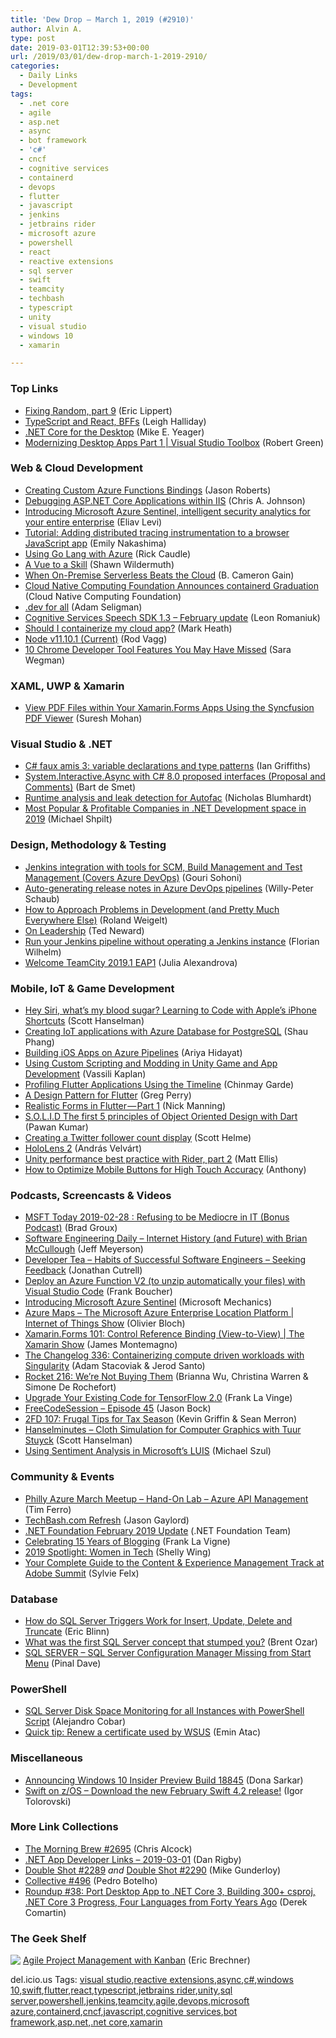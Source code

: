 ```yaml
---
title: 'Dew Drop – March 1, 2019 (#2910)'
author: Alvin A.
type: post
date: 2019-03-01T12:39:53+00:00
url: /2019/03/01/dew-drop-march-1-2019-2910/
categories:
  - Daily Links
  - Development
tags:
  - .net core
  - agile
  - asp.net
  - async
  - bot framework
  - 'c#'
  - cncf
  - cognitive services
  - containerd
  - devops
  - flutter
  - javascript
  - jenkins
  - jetbrains rider
  - microsoft azure
  - powershell
  - react
  - reactive extensions
  - sql server
  - swift
  - teamcity
  - techbash
  - typescript
  - unity
  - visual studio
  - windows 10
  - xamarin

---
```

### <a name="top"></a>Top Links

  * <a href="https://ericlippert.com/2019/02/28/fixing-random-part-9/" target="_blank" rel="noopener noreferrer">Fixing Random, part 9</a> (Eric Lippert)
  * <a href="https://www.telerik.com/blogs/typescript-and-react-bff" target="_blank" rel="noopener noreferrer">TypeScript and React, BFFs</a> (Leigh Halliday)
  * <a href="http://www.code-magazine.com/Article.aspx?quickid=1903051" target="_blank" rel="noopener noreferrer">.NET Core for the Desktop</a> (Mike E. Yeager)
  * <a href="https://channel9.msdn.com/Shows/Visual-Studio-Toolbox/Modernizing-Desktop-Apps-Part-1?WT.mc_id=DX_MVP4025064" target="_blank" rel="noopener noreferrer">Modernizing Desktop Apps Part 1 | Visual Studio Toolbox</a> (Robert Green)



### <a name="web"></a>Web & Cloud Development

  * <a href="http://dontcodetired.com/blog/post/Creating-Custom-Azure-Functions-Bindings" target="_blank" rel="noopener noreferrer">Creating Custom Azure Functions Bindings</a> (Jason Roberts)
  * <a href="https://www.codeproject.com/Articles/1273958/Debugging-ASP-NET-Core-Applications-within-IIS" target="_blank" rel="noopener noreferrer">Debugging ASP.NET Core Applications within IIS</a> (Chris A. Johnson)
  * <a href="https://azure.microsoft.com/blog/introducing-microsoft-azure-sentinel-intelligent-security-analytics-for-your-entire-enterprise/" target="_blank" rel="noopener noreferrer">Introducing Microsoft Azure Sentinel, intelligent security analytics for your entire enterprise</a> (Eliav Levi)
  * <a href="https://cloudblogs.microsoft.com/opensource/2019/02/28/tutorial-adding-distributed-tracing-instrumentation-to-browser-javascript-app/" target="_blank" rel="noopener noreferrer">Tutorial: Adding distributed tracing instrumentation to a browser JavaScript app</a> (Emily Nakashima)
  * <a href="https://devblogs.microsoft.com/premier-developer/35390-2/" target="_blank" rel="noopener noreferrer">Using Go Lang with Azure</a> (Rick Caudle)
  * <a href="http://www.code-magazine.com/Article.aspx?quickid=1903071" target="_blank" rel="noopener noreferrer">A Vue to a Skill</a> (Shawn Wildermuth)
  * <a href="https://thenewstack.io/when-on-premise-serverless-beats-the-cloud/" target="_blank" rel="noopener noreferrer">When On-Premise Serverless Beats the Cloud</a> (B. Cameron Gain)
  * <a href="https://www.cncf.io/announcement/2019/02/28/cncf-announces-containerd-graduation/" target="_blank" rel="noopener noreferrer">Cloud Native Computing Foundation Announces containerd Graduation</a> (Cloud Native Computing Foundation)
  * <a href="http://feedproxy.google.com/~r/GDBcode/~3/cV6EoYdzqYA/dev-for-all.html" target="_blank" rel="noopener noreferrer">.dev for all</a> (Adam Seligman)
  * <a href="https://azure.microsoft.com/blog/cognitive-services-speech-sdk-1-3-february-update/" target="_blank" rel="noopener noreferrer">Cognitive Services Speech SDK 1.3 – February update</a> (Leon Romaniuk)
  * <a href="https://markheath.net/post/should-i-containerize-my-cloud-app" target="_blank" rel="noopener noreferrer">Should I containerize my cloud app?</a> (Mark Heath)
  * <a href="https://nodejs.org/en/blog/release/v11.10.1" target="_blank" rel="noopener noreferrer">Node v11.10.1 (Current)</a> (Rod Vagg)
  * <a href="https://www.telerik.com/blogs/10-chrome-developer-tool-features-you-may-have-missed" target="_blank" rel="noopener noreferrer">10 Chrome Developer Tool Features You May Have Missed</a> (Sara Wegman)



### <a name="silverlight"></a>XAML, UWP & Xamarin

  * <a href="https://blog.xamarin.com/xamarin-forms-apps-syncfusion-pdf-viewer/" target="_blank" rel="noopener noreferrer">View PDF Files within Your Xamarin.Forms Apps Using the Syncfusion PDF Viewer</a> (Suresh Mohan)



### <a name="dotnet"></a>Visual Studio & .NET

  * <a href="https://blogs.endjin.com/2019/02/csharp-faux-amis-3-variable-declarations-and-type-patterns/" target="_blank" rel="noopener noreferrer">C# faux amis 3: variable declarations and type patterns</a> (Ian Griffiths)
  * <a href="https://github.com/dotnet/reactive/pull/423#issuecomment-468520597" target="_blank" rel="noopener noreferrer">System.Interactive.Async with C# 8.0 proposed interfaces (Proposal and Comments)</a> (Bart de Smet)
  * <a href="https://nblumhardt.com/2019/03/runtime-analysis-for-autofac/" target="_blank" rel="noopener noreferrer">Runtime analysis and leak detection for Autofac</a> (Nicholas Blumhardt)
  * <a href="https://michaelscodingspot.com/most-popular-companies-in-net-development-2019/" target="_blank" rel="noopener noreferrer">Most Popular & Profitable Companies in .NET Development space in 2019</a> (Michael Shpilt)



### <a name="design"></a>Design, Methodology & Testing

  * <a href="http://feedproxy.google.com/~r/netCurryRecentArticles/~3/xUxCLyPqkFA/ShowArticle.aspx" target="_blank" rel="noopener noreferrer">Jenkins integration with tools for SCM, Build Management and Test Management (Covers Azure DevOps)</a> (Gouri Sohoni)
  * <a href="https://willys-cave.ghost.io/auto-generating-release-notes-in-azure-devops-pipelines/" target="_blank" rel="noopener noreferrer">Auto-generating release notes in Azure DevOps pipelines</a> (Willy-Peter Schaub)
  * <a href="https://weblogs.asp.net/rweigelt/how-to-approach-problems-in-development-and-pretty-much-everywhere-else?WT.mc_id=DX_MVP4025064" target="_blank" rel="noopener noreferrer">How to Approach Problems in Development (and Pretty Much Everywhere Else)</a> (Roland Weigelt)
  * <a href="http://www.code-magazine.com/Article.aspx?quickid=1903091" target="_blank" rel="noopener noreferrer">On Leadership</a> (Ted Neward)
  * <a href="http://feedproxy.google.com/~r/ContinuousBlog/~3/JLBAHot2P9g/" target="_blank" rel="noopener noreferrer">Run your Jenkins pipeline without operating a Jenkins instance</a> (Florian Wilhelm)
  * <a href="https://blog.jetbrains.com/teamcity/2019/02/welcome-teamcity-2019-1-eap1/" target="_blank" rel="noopener noreferrer">Welcome TeamCity 2019.1 EAP1</a> (Julia Alexandrova)



### <a name="mobile"></a>Mobile, IoT & Game Development

  * <a href="http://feeds.hanselman.com/~/599070490/0/scotthanselman~Hey-Siri-whats-my-blood-sugar-Learning-to-Code-with-Apples-iPhone-Shortcuts.aspx" target="_blank" rel="noopener noreferrer">Hey Siri, what&#8217;s my blood sugar? Learning to Code with Apple&#8217;s iPhone Shortcuts</a> (Scott Hanselman)
  * <a href="https://azure.microsoft.com/blog/creating-iot-applications-with-azure-database-for-postgresql/" target="_blank" rel="noopener noreferrer">Creating IoT applications with Azure Database for PostgreSQL</a> (Shau Phang)
  * <a href="https://ariya.io/2019/02/building-ios-apps-on-azure-pipelines" target="_blank" rel="noopener noreferrer">Building iOS Apps on Azure Pipelines</a> (Ariya Hidayat)
  * <a href="http://www.code-magazine.com/Article.aspx?quickid=1903081" target="_blank" rel="noopener noreferrer">Using Custom Scripting and Modding in Unity Game and App Development</a> (Vassili Kaplan)
  * <a href="https://medium.com/flutter-io/profiling-flutter-applications-using-the-timeline-a1a434964af3?source=rss----4da7dfd21a33---4" target="_blank" rel="noopener noreferrer">Profiling Flutter Applications Using the Timeline</a> (Chinmay Garde)
  * <a href="https://medium.com/flutter-community/a-design-pattern-for-flutter-db6ccaea2413?source=rss----86fb29d7cc6a---4" target="_blank" rel="noopener noreferrer">A Design Pattern for Flutter</a> (Greg Perry)
  * <a href="https://medium.com/flutter-community/realistic-forms-in-flutter-part-1-327929dfd6fd?source=rss----86fb29d7cc6a---4" target="_blank" rel="noopener noreferrer">Realistic Forms in Flutter — Part 1</a> (Nick Manning)
  * <a href="https://medium.com/flutter-community/s-o-l-i-d-the-first-5-principles-of-object-oriented-design-with-dart-f31d62135b7e?source=rss----86fb29d7cc6a---4" target="_blank" rel="noopener noreferrer">S.O.L.I.D The first 5 principles of Object Oriented Design with Dart</a> (Pawan Kumar)
  * <a href="https://scotthelme.co.uk/creating-a-twitter-follower-count-display/" target="_blank" rel="noopener noreferrer">Creating a Twitter follower count display</a> (Scott Helme)
  * <a href="https://vbandi.net/2019/02/28/hololens-2/" target="_blank" rel="noopener noreferrer">HoloLens 2</a> (András Velvárt)
  * <a href="https://blog.jetbrains.com/dotnet/2019/02/28/performance-inspections-unity-code-rider/" target="_blank" rel="noopener noreferrer">Unity performance best practice with Rider, part 2</a> (Matt Ellis)
  * <a href="http://feedproxy.google.com/~r/uxmovement/~3/7SsP3SQsOfc/" target="_blank" rel="noopener noreferrer">How to Optimize Mobile Buttons for High Touch Accuracy</a> (Anthony)



### <a name="podcasts"></a>Podcasts, Screencasts & Videos

  * <a href="https://omny.fm/shows/msfttoday/msft-today-2019-02-28-refusing-to-be-mediocre-in-i" target="_blank" rel="noopener noreferrer">MSFT Today 2019-02-28 : Refusing to be Mediocre in IT (Bonus Podcast)</a> (Brad Groux)
  * <a href="https://softwareengineeringdaily.com/2019/03/01/internet-history-and-future-with-brian-mccullough/" target="_blank" rel="noopener noreferrer">Software Engineering Daily &#8211; Internet History (and Future) with Brian McCullough</a> (Jeff Meyerson)
  * <a href="http://developertea.simplecast.fm/175b9def" target="_blank" rel="noopener noreferrer">Developer Tea &#8211; Habits of Successful Software Engineers &#8211; Seeking Feedback</a> (Jonathan Cutrell)
  * <a href="http://www.youtube.com/watch?v=t9PvXWEzU-o" target="_blank" rel="noopener noreferrer">Deploy an Azure Function V2 (to unzip automatically your files) with Visual Studio Code</a> (Frank Boucher)
  * <a href="http://www.youtube.com/watch?v=XXZp6LQZSJU" target="_blank" rel="noopener noreferrer">Introducing Microsoft Azure Sentinel</a> (Microsoft Mechanics)
  * <a href="https://channel9.msdn.com/Shows/Internet-of-Things-Show/Azure-Maps?WT.mc_id=DX_MVP4025064" target="_blank" rel="noopener noreferrer">Azure Maps &#8211; The Microsoft Azure Enterprise Location Platform | Internet of Things Show</a> (Olivier Bloch)
  * <a href="https://channel9.msdn.com/Shows/XamarinShow/XamarinForms-101-Control-Reference-Binding-View-to-View?WT.mc_id=DX_MVP4025064" target="_blank" rel="noopener noreferrer">Xamarin.Forms 101: Control Reference Binding (View-to-View) | The Xamarin Show</a> (James Montemagno)
  * <a href="https://changelog.com/podcast/336" target="_blank" rel="noopener noreferrer">The Changelog 336: Containerizing compute driven workloads with Singularity</a> (Adam Stacoviak & Jerod Santo)
  * <a href="http://relay.fm/rocket/216" target="_blank" rel="noopener noreferrer">Rocket 216: We&#8217;re Not Buying Them</a> (Brianna Wu, Christina Warren & Simone De Rochefort)
  * <a href="http://www.franksworld.com/2019/02/28/upgrade-your-existing-code-for-tensorflow-2-0/" target="_blank" rel="noopener noreferrer">Upgrade Your Existing Code for TensorFlow 2.0</a> (Frank La Vinge)
  * <a href="http://www.youtube.com/watch?v=IxtXYvB6bSA" target="_blank" rel="noopener noreferrer">FreeCodeSession &#8211; Episode 45</a> (Jason Bock)
  * <a href="https://2frugaldudes.com/2fd-107-frugal-tips-for-tax-season/" target="_blank" rel="noopener noreferrer">2FD 107: Frugal Tips for Tax Season</a> (Kevin Griffin & Sean Merron)
  * <a href="https://hanselminutes.com/673/cloth-simulation-for-computer-graphics-with-tuur-stuyck" target="_blank" rel="noopener noreferrer">Hanselminutes &#8211; Cloth Simulation for Computer Graphics with Tuur Stuyck</a> (Scott Hanselman)
  * <a href="http://www.youtube.com/watch?v=CeI33rnEoS8" target="_blank" rel="noopener noreferrer">Using Sentiment Analysis in Microsoft&#8217;s LUIS</a> (Michael Szul)



### <a name="events"></a>Community & Events

  * <a href="https://www.meetup.com/Philly-Azure/events/259368139/" target="_blank" rel="noopener noreferrer">Philly Azure March Meetup &#8211; Hand-On Lab &#8211; Azure API Management</a> (Tim Ferro)
  * <a href="https://www.jasongaylord.com/blog/techbashcom-refresh" target="_blank" rel="noopener noreferrer">TechBash.com Refresh</a> (Jason Gaylord)
  * <a href="https://www.dotnetfoundation.org/blog/2019/03/01/net-foundation-february-2019-update" target="_blank" rel="noopener noreferrer">.NET Foundation February 2019 Update</a> (.NET Foundation Team)
  * <a href="http://www.franksworld.com/2019/02/28/celebrating-15-years-of-blogging/" target="_blank" rel="noopener noreferrer">Celebrating 15 Years of Blogging</a> (Frank La Vigne)
  * <a href="https://ivision.com/blog/women-in-tech-2019-stem/" target="_blank" rel="noopener noreferrer">2019 Spotlight: Women in Tech</a> (Shelly Wing)
  * <a href="https://theblog.adobe.com/your-complete-guide-to-the-content-experience-management-track-at-adobe-summit/" target="_blank" rel="noopener noreferrer">Your Complete Guide to the Content & Experience Management Track at Adobe Summit</a> (Sylvie Felx)



### <a name="sql"></a>Database

  * <a href="http://feedproxy.google.com/~r/MSSQLTips-LatestSqlServerTips/~3/V2xk1Tzw1Vw/" target="_blank" rel="noopener noreferrer">How do SQL Server Triggers Work for Insert, Update, Delete and Truncate</a> (Eric Blinn)
  * <a href="http://feedproxy.google.com/~r/BrentOzar-SqlServerDba/~3/vzPNKN6iAC4/" target="_blank" rel="noopener noreferrer">What was the first SQL Server concept that stumped you?</a> (Brent Ozar)
  * <a href="https://blog.sqlauthority.com/2019/03/01/sql-server-sql-server-configuration-manager-missing-from-start-menu/" target="_blank" rel="noopener noreferrer">SQL SERVER – SQL Server Configuration Manager Missing from Start Menu</a> (Pinal Dave)



### <a name="ps"></a>PowerShell

  * <a href="http://feedproxy.google.com/~r/MSSQLTips-LatestSqlServerTips/~3/VBWrZ0jBCkY/" target="_blank" rel="noopener noreferrer">SQL Server Disk Space Monitoring for all Instances with PowerShell Script</a> (Alejandro Cobar)
  * <a href="https://p0w3rsh3ll.wordpress.com/2019/02/28/quick-tip-renew-a-certificate-used-by-wsus/" target="_blank" rel="noopener noreferrer">Quick tip: Renew a certificate used by WSUS</a> (Emin Atac)



### <a name="misc"></a>Miscellaneous

  * <a href="https://blogs.windows.com/windowsexperience/2019/02/28/announcing-windows-10-insider-preview-build-18845/?WT.mc_id=DX_MVP4025064" target="_blank" rel="noopener noreferrer">Announcing Windows 10 Insider Preview Build 18845</a> (Dona Sarkar)
  * <a href="https://developer.ibm.com/swift/2019/02/28/swift-on-z-os-download-the-new-february-swift-4-2-release/" target="_blank" rel="noopener noreferrer">Swift on z/OS – Download the new February Swift 4.2 release!</a> (Igor Tolorovski)



### <a name="links"></a>More Link Collections

  * <a href="http://feedproxy.google.com/~r/ReflectivePerspective/~3/c5va28C2AAE/" target="_blank" rel="noopener noreferrer">The Morning Brew #2695</a> (Chris Alcock)
  * <a href="https://links.danrigby.com/2019/03/app-developer-links-2019-03-01/" target="_blank" rel="noopener noreferrer">.NET App Developer Links &#8211; 2019-03-01</a> (Dan Rigby)
  * <a href="https://afreshcup.com/home/2019/02/28/double-shot-2289.html" target="_blank" rel="noopener noreferrer">Double Shot #2289</a> _and_ <a href="https://afreshcup.com/home/2019/03/01/double-shot-2290.html" target="_blank" rel="noopener noreferrer">Double Shot #2290</a> (Mike Gunderloy)
  * <a href="http://feedproxy.google.com/~r/tympanus/~3/N2kABRym7h0/" target="_blank" rel="noopener noreferrer">Collective #496</a> (Pedro Botelho)
  * <a href="https://codeopinion.com/roundup-38/" target="_blank" rel="noopener noreferrer">Roundup #38: Port Desktop App to .NET Core 3, Building 300+ csproj, .NET Core 3 Progress, Four Languages from Forty Years Ago</a> (Derek Comartin)



### <a name="shelf"></a>The Geek Shelf

<a href="https://www.amazon.com/dp/0735698953/?ref=amavin-20" target="_blank" rel="noopener noreferrer"><img data-recalc-dims="1" decoding="async" align="left" style="margin: 0px 0px 10px; border: 0px currentcolor; border-image: none; float: left; display: inline; background-image: none;" src="https://i0.wp.com/images-na.ssl-images-amazon.com/images/I/51Kccd6MxqL._SS135_.jpg?w=660&#038;ssl=1" border="0" /></a>&nbsp;<a href="https://www.amazon.com/dp/0735698953/?ref=amavin-20" target="_blank" rel="noopener noreferrer">Agile Project Management with Kanban</a> (Eric Brechner)









<div class="wlWriterEditableSmartContent" id="scid:77ECF5F8-D252-44F5-B4EB-D463C5396A79:9b809ddb-038c-45a8-9584-39c982667760" style="margin: 0px; padding: 0px; float: none; display: inline;">
  del.icio.us Tags: <a href="http://del.icio.us/popular/visual+studio" rel="tag">visual studio</a>,<a href="http://del.icio.us/popular/reactive+extensions" rel="tag">reactive extensions</a>,<a href="http://del.icio.us/popular/async" rel="tag">async</a>,<a href="http://del.icio.us/popular/c%23" rel="tag">c#</a>,<a href="http://del.icio.us/popular/windows+10" rel="tag">windows 10</a>,<a href="http://del.icio.us/popular/swift" rel="tag">swift</a>,<a href="http://del.icio.us/popular/flutter" rel="tag">flutter</a>,<a href="http://del.icio.us/popular/react" rel="tag">react</a>,<a href="http://del.icio.us/popular/typescript" rel="tag">typescript</a>,<a href="http://del.icio.us/popular/jetbrains+rider" rel="tag">jetbrains rider</a>,<a href="http://del.icio.us/popular/unity" rel="tag">unity</a>,<a href="http://del.icio.us/popular/sql+server" rel="tag">sql server</a>,<a href="http://del.icio.us/popular/powershell" rel="tag">powershell</a>,<a href="http://del.icio.us/popular/jenkins" rel="tag">jenkins</a>,<a href="http://del.icio.us/popular/teamcity" rel="tag">teamcity</a>,<a href="http://del.icio.us/popular/agile" rel="tag">agile</a>,<a href="http://del.icio.us/popular/devops" rel="tag">devops</a>,<a href="http://del.icio.us/popular/microsoft+azure" rel="tag">microsoft azure</a>,<a href="http://del.icio.us/popular/containerd" rel="tag">containerd</a>,<a href="http://del.icio.us/popular/cncf" rel="tag">cncf</a>,<a href="http://del.icio.us/popular/javascript" rel="tag">javascript</a>,<a href="http://del.icio.us/popular/cognitive+services" rel="tag">cognitive services</a>,<a href="http://del.icio.us/popular/bot+framework" rel="tag">bot framework</a>,<a href="http://del.icio.us/popular/asp.net" rel="tag">asp.net</a>,<a href="http://del.icio.us/popular/.net+core" rel="tag">.net core</a>,<a href="http://del.icio.us/popular/xamarin" rel="tag">xamarin</a>
</div>
